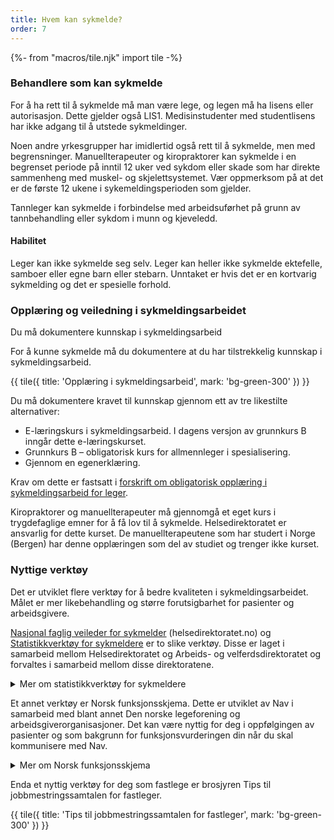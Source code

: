 ```yaml
---
title: Hvem kan sykmelde?
order: 7
---
```


{%- from "macros/tile.njk" import tile -%}


### Behandlere som kan sykmelde

For å ha rett til å sykmelde må man være lege, og legen må ha lisens eller autorisasjon. Dette gjelder også LIS1. Medisinstudenter med studentlisens har ikke adgang til å utstede sykmeldinger.  

Noen andre yrkesgrupper har imidlertid også rett til å sykmelde, men med begrensninger. Manuellterapeuter og kiropraktorer kan sykmelde i en begrenset periode på inntil 12 uker ved sykdom eller skade som har direkte sammenheng med muskel- og skjelettsystemet. Vær oppmerksom på at det er de første 12 ukene i sykemeldingsperioden som gjelder. 

Tannleger kan sykmelde i forbindelse med arbeidsuførhet på grunn av tannbehandling eller sykdom i munn og kjeveledd. 

#### Habilitet

Leger kan ikke sykmelde seg selv. Leger kan heller ikke sykmelde ektefelle, samboer eller egne barn eller stebarn. Unntaket er hvis det er en kortvarig sykmelding og det er spesielle forhold.

### Opplæring og veiledning i sykmeldingsarbeidet

Du må dokumentere kunnskap i sykmeldingsarbeid 

For å kunne sykmelde må du dokumentere at du har tilstrekkelig kunnskap i sykmeldingsarbeid.

{{ tile({ 
  title: 'Opplæring i sykmeldingsarbeid', 
  mark: 'bg-green-300'
}) }}

Du må dokumentere kravet til kunnskap gjennom ett av tre likestilte alternativer:

* E-læringskurs i sykmeldingsarbeid. I dagens versjon av grunnkurs B inngår dette e-læringskurset.
* Grunnkurs B – obligatorisk kurs for allmennleger i spesialisering. 
* Gjennom en egenerklæring.

Krav om dette er fastsatt i [forskrift om obligatorisk opplæring i sykmeldingsarbeid for leger](#).

Kiropraktorer og manuellterapeuter må gjennomgå et eget kurs i trygdefaglige emner for å få lov til å sykmelde. Helsedirektoratet er ansvarlig for dette kurset. De manuellterapeutene som har studert i Norge (Bergen) har denne opplæringen som del av studiet og trenger ikke kurset.

### Nyttige verktøy

Det er utviklet flere verktøy for å bedre kvaliteten i sykmeldingsarbeidet. Målet er mer likebehandling og større forutsigbarhet for pasienter og arbeidsgivere. 

[Nasjonal faglig veileder for sykmelder](#) (helsedirektoratet.no) og [Statistikkverktøy for sykmeldere](#) er to slike verktøy. Disse er laget i samarbeid mellom Helsedirektoratet og Arbeids- og velferdsdirektoratet og forvaltes i samarbeid mellom disse direktoratene.

<details class="expander">
  <summary>
    <span>Mer om statistikkverktøy for sykmeldere</span>
  </summary>
  {% prose "py-2 pl-5 ml-7 translate-x-px border-l-2 border-slate-400" %}
  Ved følgende diagnoser hvor det er forventet kortvarig fravær (under 16 dager), vil det komme opp en forenklet sykmelding …
  {% endprose %}
</details>

Et annet verktøy er Norsk funksjonsskjema. Dette er utviklet av Nav i samarbeid med blant annet Den norske legeforening og arbeidsgiverorganisasjoner. Det kan være nyttig for deg i oppfølgingen av pasienter og som bakgrunn for funksjonsvurderingen din når du skal kommunisere med Nav.

<details class="expander">
  <summary>
    <span>Mer om Norsk funksjonsskjema</span>
  </summary>
  {% prose "py-2 pl-5 ml-7 translate-x-px border-l-2 border-slate-400" %}
  Ved følgende diagnoser hvor det er forventet kortvarig fravær (under 16 dager), vil det komme opp en forenklet sykmelding …
  {% endprose %}
</details>

Enda et nyttig verktøy for deg som fastlege er brosjyren Tips til jobbmestringssamtalen for fastleger.


{{ tile({ 
  title: 'Tips til jobbmestringssamtalen for fastleger', 
  mark: 'bg-green-300'
}) }}
